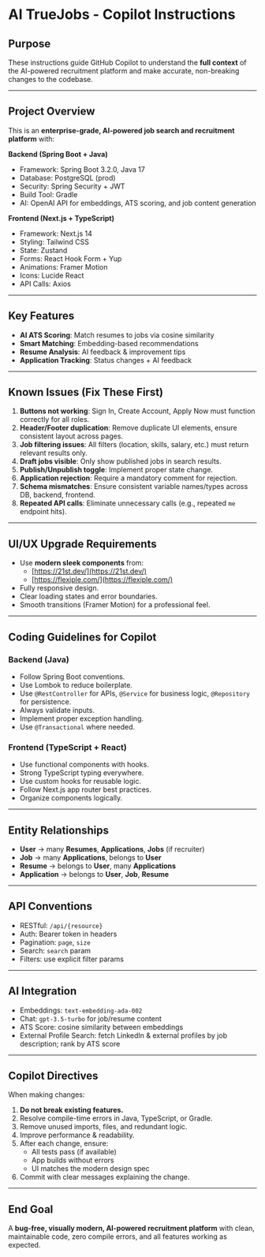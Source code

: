 # AI TrueJobs - Copilot Instructions

## Purpose
These instructions guide GitHub Copilot to understand the **full context** of the AI-powered recruitment platform and make accurate, non-breaking changes to the codebase.

---

## Project Overview
This is an **enterprise-grade, AI-powered job search and recruitment platform** with:

**Backend (Spring Boot + Java)**
- Framework: Spring Boot 3.2.0, Java 17
- Database: PostgreSQL (prod)
- Security: Spring Security + JWT
- Build Tool: Gradle
- AI: OpenAI API for embeddings, ATS scoring, and job content generation

**Frontend (Next.js + TypeScript)**
- Framework: Next.js 14
- Styling: Tailwind CSS
- State: Zustand
- Forms: React Hook Form + Yup
- Animations: Framer Motion
- Icons: Lucide React
- API Calls: Axios

---

## Key Features
- **AI ATS Scoring**: Match resumes to jobs via cosine similarity
- **Smart Matching**: Embedding-based recommendations
- **Resume Analysis**: AI feedback & improvement tips
- **Application Tracking**: Status changes + AI feedback

---

## Known Issues (Fix These First)
1. **Buttons not working**: Sign In, Create Account, Apply Now must function correctly for all roles.
2. **Header/Footer duplication**: Remove duplicate UI elements, ensure consistent layout across pages.
3. **Job filtering issues**: All filters (location, skills, salary, etc.) must return relevant results only.
4. **Draft jobs visible**: Only show published jobs in search results.
5. **Publish/Unpublish toggle**: Implement proper state change.
6. **Application rejection**: Require a mandatory comment for rejection.
7. **Schema mismatches**: Ensure consistent variable names/types across DB, backend, frontend.
8. **Repeated API calls**: Eliminate unnecessary calls (e.g., repeated `me` endpoint hits).

---

## UI/UX Upgrade Requirements
- Use **modern sleek components** from:
  - [https://21st.dev/](https://21st.dev/)
  - [https://flexiple.com/](https://flexiple.com/)
- Fully responsive design.
- Clear loading states and error boundaries.
- Smooth transitions (Framer Motion) for a professional feel.

---

## Coding Guidelines for Copilot
### Backend (Java)
- Follow Spring Boot conventions.
- Use Lombok to reduce boilerplate.
- Use `@RestController` for APIs, `@Service` for business logic, `@Repository` for persistence.
- Always validate inputs.
- Implement proper exception handling.
- Use `@Transactional` where needed.

### Frontend (TypeScript + React)
- Use functional components with hooks.
- Strong TypeScript typing everywhere.
- Use custom hooks for reusable logic.
- Follow Next.js app router best practices.
- Organize components logically.

---

## Entity Relationships
- **User** → many **Resumes**, **Applications**, **Jobs** (if recruiter)
- **Job** → many **Applications**, belongs to **User**
- **Resume** → belongs to **User**, many **Applications**
- **Application** → belongs to **User**, **Job**, **Resume**

---

## API Conventions
- RESTful: `/api/{resource}`
- Auth: Bearer token in headers
- Pagination: `page`, `size`
- Search: `search` param
- Filters: use explicit filter params

---

## AI Integration
- Embeddings: `text-embedding-ada-002`
- Chat: `gpt-3.5-turbo` for job/resume content
- ATS Score: cosine similarity between embeddings
- External Profile Search: fetch LinkedIn & external profiles by job description; rank by ATS score

---

## Copilot Directives
When making changes:
1. **Do not break existing features.**
2. Resolve compile-time errors in Java, TypeScript, or Gradle.
3. Remove unused imports, files, and redundant logic.
4. Improve performance & readability.
5. After each change, ensure:
   - All tests pass (if available)
   - App builds without errors
   - UI matches the modern design spec
6. Commit with clear messages explaining the change.

---

## End Goal
A **bug-free, visually modern, AI-powered recruitment platform** with clean, maintainable code, zero compile errors, and all features working as expected.